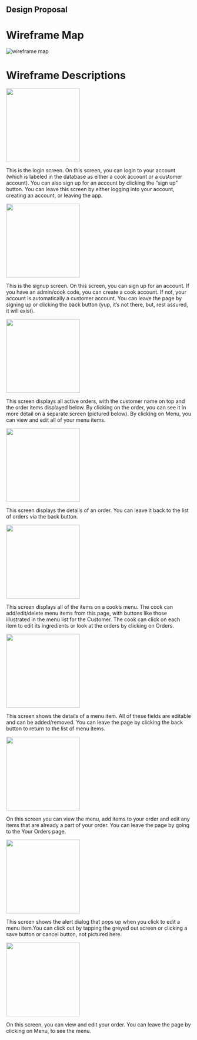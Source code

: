## Design Proposal

# Wireframe Map
![wireframe map](/Resources/lab1_frame_map.png)

# Wireframe Descriptions


<img src="/Resources/login.png" width="200" />

This is the login screen. On this screen, you can login to your account (which is labeled in the database as either a cook account or a customer account). You can also sign up for an account by clicking the “sign up” button. You can leave this screen by either logging into your account, creating an account, or leaving the app.


<img src="/Resources/signup.png" width="200" />

This is the signup screen. On this screen, you can sign up for an account. If you have an admin/cook code, you can create a cook account. If not, your account is automatically a customer account. You can leave the page by signing up or clicking the back button (yup, it’s not there, but, rest assured, it will exist). 


<img src="/Resources/active_orders.png" width="200"/>

This screen displays all active orders, with the customer name on top and the order items displayed below. By clicking on the order, you can see it in more detail on a separate screen (pictured below).
By clicking on Menu, you can view and edit all of your menu items. 


<img src="/Resources/order_details.png" width="200"/>

This screen displays the details of an order. You can leave it back to the list of orders via the back button. 


<img src="/Resources/cook_menu.png" width="200" />

This screen displays all of the items on a cook’s menu. The cook can add/edit/delete menu items from this page, with buttons like those illustrated in the menu list for the Customer. The cook can click on each item to edit its ingredients or look at the orders by clicking on Orders. 


<img src="/Resources/item.png" width="200" />

This screen shows the details of a menu item. All of these fields are editable and can be added/removed. You can leave the page by clicking the back button to return to the list of menu items. 


<img src="/Resources/customer_menu.png" width="200" />

On this screen you can view the menu, add items to your order and edit any items that are already a part of your order. You can leave the page by going to the Your Orders page. 


<img src="/Resources/add_alert.png" width="200" />

This screen shows the alert dialog that pops up when you click to edit a menu item.You can click out by tapping the greyed out screen or clicking a save button or cancel button, not pictured here.

<img src="/Resources/order_details.png" width="200"/>

On this screen, you can view and edit your order. You can leave the page by clicking on Menu, to see the menu. 
